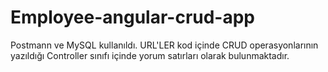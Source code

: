 # Employee-angular-crud-app
Postmann ve MySQL kullanıldı.
URL'LER kod içinde CRUD operasyonlarının yazıldığı Controller sınıfı içinde yorum satırları olarak bulunmaktadır.
